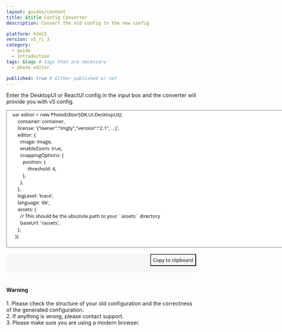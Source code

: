 ```yaml
---
layout: guides/content
title: &title Config Converter
description: Convert the old config to the new config

platform: html5
version: v5_rc_3
category:
  - guide
  - introduction
tags: &tags # tags that are necessary
  - photo editor

published: true # Either published or not
---
```

<script src="/assets/js/configConverter.js"></script>
Enter the DesktopUI or ReactUI config in the input box and the converter will provide you with v5 config.
<br/>
<div style="text-align: center;">
  <textarea style="font-family: 'Open Sans'; font-size: 13px;" id="configarea" name="message" rows="20" cols="90" onchange="convertConfig(this)">
    var editor = new PhotoEditorSDK.UI.DesktopUI({
        container: container,
        license: '{"owner":"Imgly","version":"2.1", ...}',
        editor: {
          image: image,
          enableZoom: true,
          snappingOptions: { 
            position: {           
                threshold: 4,
            },
          },
        },
        logLevel: 'trace',
        language: 'de',
        assets: {
          // This should be the absolute path to your `assets` directory
          baseUrl: '/assets',
        },
      })
  </textarea>
</div>

<br/>

<div style="position: relative;">
  <div style="padding: 25px 150px; background-color: #f7f7f7; border-radius: 3px;" id="output_config"></div>
  <button style="position: absolute; right: 0; top: 0; font-family: 'Open Sans'; background: transparent; height: 32px; font-size: 13px;" onclick="copyToClipboard()">Copy to clipboard</button>
</div>

<br/>

<div class="documentation__disclaimer">
<h4 id="cors">Warning</h4> 
  1. Please check the structure of your old configuration and the correctness of the generated configuration.<br/> 
  2. If anything is wrong, please contact support.<br/>
  3. Please make sure you are using a modern browser.
</div>

<script> window.onload = () => convertConfig(document.getElementById('configarea')) </script>
